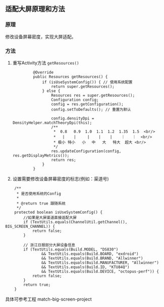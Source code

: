 ## 适配大屏原理和方法
### 原理
修改设备屏幕密度，实现大屏适配。
### 方法
1. 重写Activity方法 `getResources()`
		
				@Override
			    public Resources getResources() {
			        if (isUseSystemConfig()) { // 使用系统配置
			            return super.getResources();
			        } else {
			            Resources res = super.getResources();
			            Configuration config;
			            config = res.getConfiguration();
			            config.setToDefaults(); // 重置为默认
			
			            config.densityDpi = DensityHelper.matchTheoryDpi(this);
			            /**
			             *  0.8   0.9  1.0  1.1  1.2  1.35  1.5  <br/>
			             *   |    |     |    |    |    ｜　　｜  <br/>
			             * 极小 特小   小　 中   大   特大  超大 <br/>
			             */
			            res.updateConfiguration(config, res.getDisplayMetrics());
			            return res;
			        }
			    }
	    
2. 设置需要修改设备屏幕密度的标志(例如：渠道号)

```
    /**
     * 是否使用系统的Config
     *
     * @return true 跟随系统
     */
    protected boolean isUseSystemConfig() {
        //如果是大屏渠道直接适配大屏
        if (TextUtils.equals(ChannelUtil.getChannel(), BIG_SCREEN_CHANNEL)) {
            return false;
        }

        // 浙江日报部分大屏设备信息
        if (TextUtils.equals(Build.MODEL, "DS830")
                && TextUtils.equals(Build.BOARD, "exdroid")
                && TextUtils.equals(Build.BRAND, "Allwinner")
                && TextUtils.equals(Build.MANUFACTURER, "Allwinner")
                && TextUtils.equals(Build.ID, "KTU84Q")
                && TextUtils.equals(Build.DEVICE, "octopus-perf")) {
            return false;
        }
        return true;
    }
```
    
具体可参考工程 match-big-screen-project